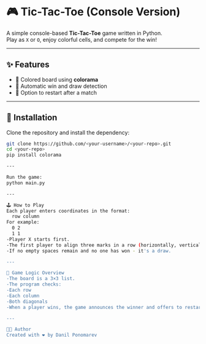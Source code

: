 # 🎮 Tic-Tac-Toe (Console Version)


A simple console-based **Tic-Tac-Toe** game written in Python.  
Play as `X` or `O`, enjoy colorful cells, and compete for the win!

---

## ✨ Features
- 🎨 Colored board using **colorama**
- 🧠 Automatic win and draw detection
- 🔁 Option to restart after a match

---

## 🚀 Installation

Clone the repository and install the dependency:

```bash
git clone https://github.com/<your-username>/<your-repo>.git
cd <your-repo>
pip install colorama

---

Run the game:
python main.py

---

🕹️ How to Play
Each player enters coordinates in the format:
  row column
For example:
  0 2
  1 1
-Player X starts first.
-The first player to align three marks in a row (horizontally, vertically, or diagonally) wins.
-If no empty spaces remain and no one has won - it's a draw.

---

🧩 Game Logic Overview
-The board is a 3×3 list.
-The program checks:
-Each row
-Each column
-Both diagonals
-When a player wins, the game announces the winner and offers to restart.

---

🧑‍💻 Author
Created with ❤️ by Danil Ponomarev






